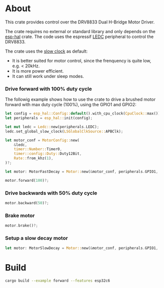 # About

This crate provides control over the DRV8833 Dual H-Bridge Motor Driver.

The crate requires no external or standard library and only depends on the [esp-hal](https://github.com/esp-rs/esp-hal) crate.
The code uses the espressif [LEDC](https://docs.espressif.com/projects/esp-idf/en/stable/esp32/api-reference/peripherals/ledc.html) peripheral to control the DRV8833.

The crate uses the [slow clock](https://docs.espressif.com/projects/rust/esp-hal/1.0.0-beta.1/esp32c6/esp_hal/ledc/enum.LSGlobalClkSource.html) as default:

* It is better suited for motor control, since the frenquency is quite low, e.g. < 20kHz.
* It is more power efficient.
* It can still work under sleep modes.

### Drive forward with 100% duty cycle

The followig example shows how to use the crate to drive a brushed motor
forward with max duty cycle (100%), using the GPIO1 and GPIO2:

```rust
let config = esp_hal::Config::default().with_cpu_clock(CpuClock::max());
let peripherals = esp_hal::init(config);

let mut ledc = Ledc::new(peripherals.LEDC);
ledc.set_global_slow_clock(LSGlobalClkSource::APBClk);

let motor_conf = MotorConfig::new(
    &ledc,
    timer::Number::Timer0,
    timer::config::Duty::Duty12Bit,
    Rate::from_khz(1),
)?;

let motor: MotorFastDecay = Motor::new(&motor_conf, peripherals.GPIO1, peripherals.GPIO2)?;

motor.forward(100)?;
```

### Drive backwards with 50% duty cycle

```rust
motor.backward(50)?;
```

### Brake motor

```rust
motor.brake()?;
```

### Setup a slow decay motor

```rust
let motor: MotorSlowDecay = Motor::new(&motor_conf, peripherals.GPIO1, peripherals.GPIO2)?;
```

# Build

```BASH
cargo build --example forward --features esp32c6
```
